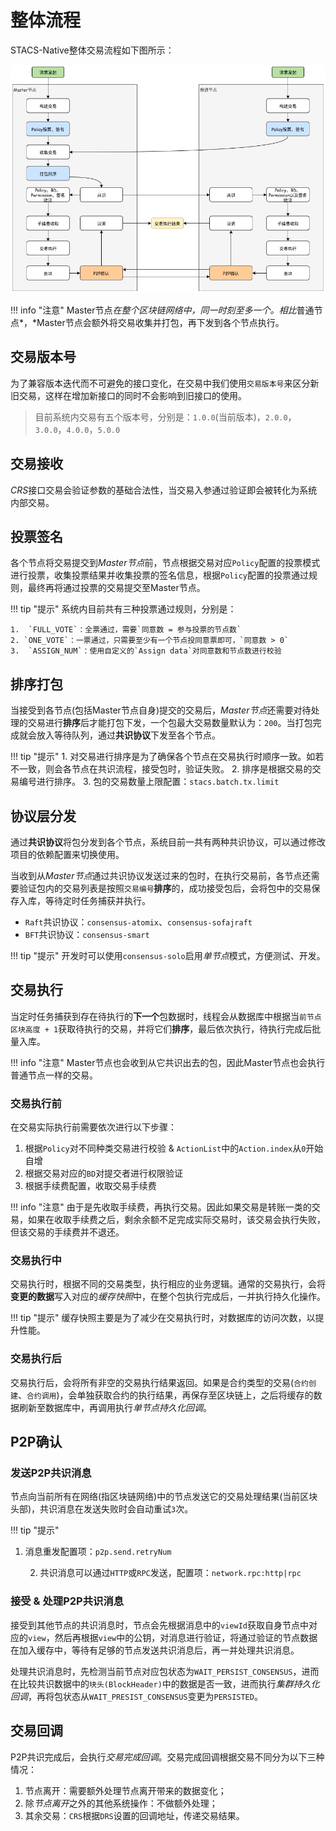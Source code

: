 # **整体流程**

STACS-Native整体交易流程如下图所示：

![交易流程](../images/design/transaction-process/main-process.png)



!!! info "注意"
Master节点*在整个区块链网络中，同一时刻至多一个。相比*普通节点*，*Master节点会额外将交易收集并打包，再下发到各个节点执行。

## **交易版本号**

为了兼容版本迭代而不可避免的接口变化，在交易中我们使用`交易版本号`来区分新旧交易，这样在增加新接口的同时不会影响到旧接口的使用。

>   目前系统内交易有五个版本号，分别是：`1.0.0`(当前版本)，`2.0.0`，`3.0.0`，`4.0.0`，`5.0.0`

## **交易接收**

*CRS*接口交易会验证参数的基础合法性，当交易入参通过验证即会被转化为系统内部交易。

## **投票签名**

各个节点将交易提交到*Master节点*前，节点根据交易对应`Policy`配置的投票模式进行投票，收集投票结果并收集投票的签名信息，根据`Policy`配置的投票通过规则，最终再将通过投票的交易提交至Master节点。

!!! tip "提示"
	系统内目前共有三种投票通过规则，分别是：
	

	1.  `FULL_VOTE`：全票通过，需要`同意数 = 参与投票的节点数`
 	2. `ONE_VOTE`：一票通过，只需要至少有一个节点投同意票即可，`同意数 > 0`
 	3.  `ASSIGN_NUM`：使用自定义的`Assign data`对同意数和节点数进行校验


## **排序打包**

当接受到各节点(包括Master节点自身)提交的交易后，*Master节点*还需要对待处理的交易进行**排序**后才能打包下发，一个包最大交易数量默认为：`200`。当打包完成就会放入等待队列，通过**共识协议**下发至各个节点。

!!! tip "提示"
	1.  对交易进行排序是为了确保各个节点在交易执行时顺序一致。如若不一致，则会各节点在共识流程，接受包时，验证失败。
	2.  排序是根据交易的交易编号进行排序。
	3.  包的交易数量上限配置：`stacs.batch.tx.limit`

## **协议层分发**

通过**共识协议**将包分发到各个节点，系统目前一共有两种共识协议，可以通过修改项目的依赖配置来切换使用。

当收到从*Master节点*通过共识协议发送过来的包时，在执行交易前，各节点还需要验证包内的交易列表是按照`交易编号`**排序**的，成功接受包后，会将包中的交易保存入库，等待定时任务捕获并执行。

*   `Raft`共识协议：`consensus-atomix`、`consensus-sofajraft`
*   `BFT`共识协议：`consensus-smart`

!!! tip "提示"
    开发时可以使用`consensus-solo`启用*单节点*模式，方便测试、开发。

## **交易执行**

当定时任务捕获到存在待执行的**下一个**包数据时，线程会从数据库中根据当`前节点区块高度 + 1`获取待执行的交易，并将它们**排序**，最后依次执行，待执行完成后批量入库。

!!! info "注意"
	Master节点也会收到从它共识出去的包，因此Master节点也会执行普通节点一样的交易。

### **交易执行前**

在交易实际执行前需要依次进行以下步骤：

1.  根据`Policy`对不同种类交易进行校验 & `ActionList`中的`Action.index`从`0`开始自增
2.  根据交易对应的`BD`对提交者进行权限验证
3.  根据手续费配置，收取交易手续费

!!! info "注意"
	由于是先收取手续费，再执行交易。因此如果交易是转账一类的交易，如果在收取手续费之后，剩余余额不足完成实际交易时，该交易会执行失败，但该交易的手续费并不退还。

### **交易执行中**

交易执行时，根据不同的交易类型，执行相应的业务逻辑。通常的交易执行，会将**变更的数据**写入对应的*缓存快照*中，在整个包执行完成后，一并执行持久化操作。

!!! tip "提示"
	缓存快照主要是为了减少在交易执行时，对数据库的访问次数，以提升性能。

### **交易执行后**

交易执行后，会将所有非空的交易执行结果返回。如果是合约类型的交易(`合约创建`、`合约调用`)，会单独获取合约的执行结果，再保存至区块链上，之后将缓存的数据刷新至数据库中，再调用执行*单节点持久化回调*。

## **P2P确认**

### **发送P2P共识消息**

节点向当前所有在网络(指区块链网络)中的节点发送它的交易处理结果(当前区块头部)，共识消息在发送失败时会自动重试`3`次。

!!! tip "提示"

1. 消息重发配置项：`p2p.send.retryNum`

 	2. 共识消息可以通过`HTTP`或`RPC`发送，配置项：`network.rpc:http|rpc`

### **接受 & 处理P2P共识消息**

接受到其他节点的共识消息时，节点会先根据消息中的`viewId`获取自身节点中对应的`view`，然后再根据`view`中的公钥，对消息进行验证，将通过验证的节点数据在加入缓存中，等待有足够的节点发送共识消息后，再一并处理共识消息。

处理共识消息时，先检测当前节点对应包状态为`WAIT_PERSIST_CONSENSUS`，进而在比较共识数据中的`块头(BlockHeader)`中的数据是否一致，进而执行*集群持久化回调*，再将包状态从`WAIT_PRESIST_CONSENSUS`变更为`PERSISTED`。



## **交易回调**

P2P共识完成后，会执行*交易完成回调*。交易完成回调根据交易不同分为以下三种情况：

1.  节点离开：需要额外处理节点离开带来的数据变化；
2.  除*节点离开*之外的其他系统操作：不做额外处理；
3.  其余交易：`CRS`根据`DRS`设置的回调地址，传递交易结果。